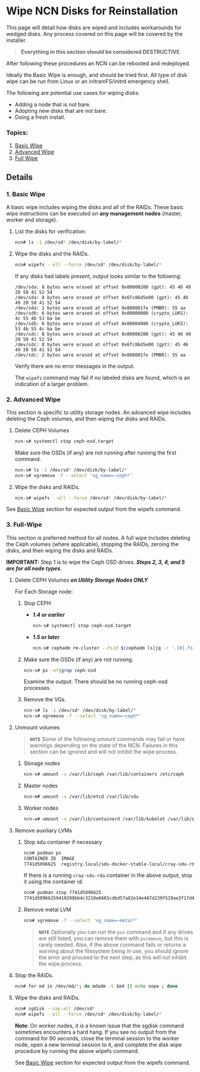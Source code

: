 # Wipe NCN Disks for Reinstallation

This page will detail how disks are wiped and includes workarounds for wedged disks.
Any process covered on this page will be covered by the installer.

> **Everything in this section should be considered DESTRUCTIVE**.

After following these procedures an NCN can be rebooted and redeployed.

Ideally the Basic Wipe is enough, and should be tried first. All type of disk wipe can be run from Linux or an initramFS/initrd emergency shell. 

The following are potential use cases for wiping disks:

<a name="use-cases"></a>
   * Adding a node that is not bare.
   * Adopting new disks that are not bare.
   * Doing a fresh install.


### Topics: 
   1. [Basic Wipe](#basic-wipe)
   1. [Advanced Wipe](#advanced-wipe)
   1. [Full Wipe](#full-wipe)

## Details

<a name="basic-wipe"></a>
### 1. Basic Wipe

A basic wipe includes wiping the disks and all of the RAIDs. These basic wipe instructions can be
executed on **any management nodes** (master, worker and storage).

1. List the disks for verification:

   ```bash
   ncn# ls -1 /dev/sd* /dev/disk/by-label/*
   ```

1. Wipe the disks and the RAIDs.

   ```bash
   ncn# wipefs --all --force /dev/sd* /dev/disk/by-label/*
   ```

   If any disks had labels present, output looks similar to the following:

   ```
   /dev/sda: 8 bytes were erased at offset 0x00000200 (gpt): 45 46 49 20 50 41 52 54
   /dev/sda: 8 bytes were erased at offset 0x6fc86d5e00 (gpt): 45 46 49 20 50 41 52 54
   /dev/sda: 2 bytes were erased at offset 0x000001fe (PMBR): 55 aa
   /dev/sdb: 6 bytes were erased at offset 0x00000000 (crypto_LUKS): 4c 55 4b 53 ba be
   /dev/sdb: 6 bytes were erased at offset 0x00004000 (crypto_LUKS): 53 4b 55 4c ba be
   /dev/sdc: 8 bytes were erased at offset 0x00000200 (gpt): 45 46 49 20 50 41 52 54
   /dev/sdc: 8 bytes were erased at offset 0x6fc86d5e00 (gpt): 45 46 49 20 50 41 52 54
   /dev/sdc: 2 bytes were erased at offset 0x000001fe (PMBR): 55 aa
   ```
      
   Verify there are no error messages in the output.

   The `wipefs` command may fail if no labeled disks are found, which is an indication of a larger problem.

<a name="advanced-wipe"></a>
### 2. Advanced Wipe

This section is specific to utility storage nodes. An advanced wipe includes deleting the Ceph volumes, and then
wiping the disks and RAIDs.

1. Delete CEPH Volumes

   ```bash
   ncn-s# systemctl stop ceph-osd.target
   ```

   Make sure the OSDs (if any) are not running after running the first command.

   ```bash
   ncn-s# ls -1 /dev/sd* /dev/disk/by-label/*
   ncn-s# vgremove -f --select 'vg_name=~ceph*'
   ```

1. Wipe the disks and RAIDs.

   ```bash
   ncn-s# wipefs --all --force /dev/sd* /dev/disk/by-label/*
   ```

See [Basic Wipe](#basic-wipe) section for expected output from the wipefs command.

<a name="full-wipe"></a>
### 3. Full-Wipe

This section is preferred method for all nodes. A full wipe includes deleting the Ceph volumes (where applicable), stopping the
RAIDs, zeroing the disks, and then wiping the disks and RAIDs.

**IMPORTANT:** Step 1 is to wipe the Ceph OSD drives. ***Steps 2, 3, 4, and 5 are for all node types.***

1. Delete CEPH Volumes ***on Utility Storage Nodes ONLY***

   For Each Storage node:

    1. Stop CEPH

        * ***1.4 or earlier***

            ```bash
            ncn-s# systemctl stop ceph-osd.target
            ```

        * ***1.5 or later***

            ```bash
            ncn-s# cephadm rm-cluster --fsid $(cephadm ls|jq -r '.[0].fsid') --force
            ```

   2. Make sure the OSDs (if any) are not running.

        ```bash
        ncn-s# ps -ef|grep ceph-osd
        ```
        
        Examine the output. There should be no running ceph-osd processes.

   3. Remove the VGs.

        ```bash
        ncn-s# ls -1 /dev/sd* /dev/disk/by-label/*
        ncn-s# vgremove -f --select 'vg_name=~ceph*'
        ```

2. Unmount volumes

   > **`NOTE`** Some of the following umount commands may fail or have warnings depending on the state of the NCN. Failures in this section can be ignored and will not inhibit the wipe process.

   1. Storage nodes
      ```bash
      ncn-s# umount -v /var/lib/ceph /var/lib/containers /etc/ceph
      ```
   2. Master nodes
      ```bash
      ncn-m# umount -v /var/lib/etcd /var/lib/sdu
      ```
   3. Worker nodes
      ```bash
      ncn-w# umount -v /var/lib/containerd /var/lib/kubelet /var/lib/sdu
      ```
3. Remove auxiliary LVMs

   1. Stop sdu container if necessary
      ```bash
      ncn# podman ps
      CONTAINER ID  IMAGE                                                      COMMAND               CREATED      STATUS          PORTS   NAMES
      7741d5096625  registry.local/sdu-docker-stable-local/cray-sdu-rda:1.1.1  /bin/sh -c /usr/s...  6 weeks ago  Up 6 weeks ago          cray-sdu-rda
      ```

      If there is a running `cray-sdu-rda` container in the above output, stop it using the container id:

      ```bash
      ncn# podman stop 7741d5096625
      7741d50966259410298bb4c3210e6665cdbd57a82e34e467d239f519ae3f17d4
      ```

   2. Remove metal LVM

      ```bash
      ncn# vgremove -f --select 'vg_name=~metal*'
      ```

      > **`NOTE`** Optionally you can run the `pvs` command and if any drives are still listed, you can remove them with `pvremove`, but this is rarely needed. Also, if the above command fails or returns a warning about the filesystem being in use, you should ignore the error and proceed to the next step, as this will not inhibit the wipe process.

4. Stop the RAIDs.

   ```bash
   ncn# for md in /dev/md/*; do mdadm -S $md || echo nope ; done
   ```
5. Wipe the disks and RAIDs.

   ```bash
   ncn# sgdisk --zap-all /dev/sd* 
   ncn# wipefs --all --force /dev/sd* /dev/disk/by-label/*
   ```

   **Note**: On worker nodes, it is a known issue that the sgdisk command sometimes encounters a hard hang. If you see no output from the command for 90 seconds, close the terminal session to the worker node, open a new terminal session to it, and complete the disk wipe procedure by running the above wipefs command.

   See [Basic Wipe](#basic-wipe) section for expected output from the wipefs command.
